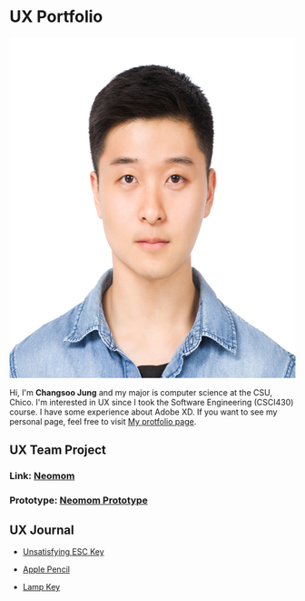 # UX Portfolio
<p align="center">
  <img src="assets/changsoo.jpg" alt="Changsoo Jung" width="600" height="600">
</p>

Hi, I'm **Changsoo Jung** and my major is computer science at the CSU, Chico.
I'm interested in UX since I took the Software Engineering (CSCI430) course. I have some experience about Adobe XD.
If you want to see my personal page, feel free to visit [My protfolio page](https://changsoojung-66e4e.firebaseapp.com/).
## UX Team Project
### Link: [Neomom](https://github.com/UsabilityEngineering/Neomom)
### Prototype: [Neomom Prototype](https://xd.adobe.com/view/2631902d-cac1-47dd-5be4-539bd7c1d9d2-5000/)

## UX Journal

* [Unsatisfying ESC Key](journal-01/)

* [Apple Pencil](journal-02/)

* [Lamp Key](journal-03/)

